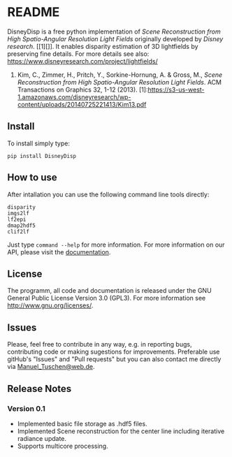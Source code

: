 # README

DisneyDisp is a free python implementation of *Scene Reconstruction from High Spatio-Angular Resolution Light Fields* originally developed by *Disney research*. [[1][]]. It enables disparity estimation of 3D lightfields by preserving fine details. For more details see also: <https://www.disneyresearch.com/project/lightfields/>  

1. Kim, C., Zimmer, H., Pritch, Y., Sorkine-Hornung, A. & Gross, M., *Scene Reconstruction from High Spatio-Angular Resolution Light Fields*. ACM Transactions on Graphics 32, 1-12 (2013).
[1]:https://s3-us-west-1.amazonaws.com/disneyresearch/wp-content/uploads/20140725221413/Kim13.pdf 


## Install

 To install simply type:

 ```
 pip install DisneyDisp
 ```  


## How to use
After intallation you can use the following command line tools directly:

```
disparity
imgs2lf
lf2epi
dmap2hdf5
clif2lf
```

Just type ```command --help``` for more information. For more information on our API, please visit the [documentation](https://manusrep.github.io/DisneyDispPy/).

## License
The programm, all code and documentation is released under the  GNU General Public License Version 3.0 (GPL3). For more information see <http://www.gnu.org/licenses/>.


## Issues
Please, feel free to contribute in any way, e.g. in reporting bugs, contributing code or making sugestions for improvements. Preferable use gitHub's "Issues" and "Pull requests" but you can also contact me directly via Manuel_Tuschen@web.de.

## Release Notes

### Version 0.1

* Implemented basic file storage as .hdf5 files.
* Implemented Scene reconstruction for the center line including iterative radiance update.
* Supports multicore processing. 
